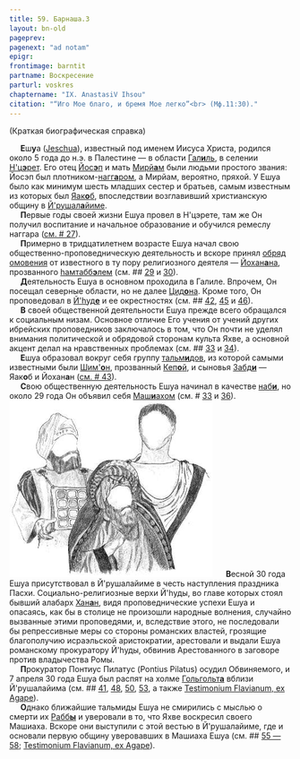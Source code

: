 ```yaml
---
title: 59. Барнаша.3 
layout: bn-old
pageprev: 
pagenext: "ad notam"
epigr: 
frontimage: barntit
partname: Воскресение
parturl: voskres
chaptername: "IX. AnastasiV Ihsou"
citation: "“Иго Мое благо, и бремя Мое легко”<br> (Мф.11:30)."
---
```


(Краткая биографическая справка)

<p>     <strong>Е</strong>ш<strong>у</strong>а (<a href="javascript:popUp%20(&#39;img/jeschua.gif&#39;,%20100,%2060,%20&#39;&#39;)">Jeschua</a>), известный под именем Иисуса Христа, родился около 5 года до н.э. в Палестине — в области <a href="javascript:popUp%20(&#39;img/galil.gif&#39;,%2090,%2070,%20&#39;&#39;)">Гал<strong>и</strong>ль</a>, в селении <a href="javascript:popUp%20(&#39;img/ntsereth.gif&#39;,%20100,%2070,%20&#39;&#39;)">H'ц<strong>э</strong>рет</a>. Его отец <a href="javascript:popUp%20(&#39;img/joseph.gif&#39;,%2090,%2055,%20&#39;&#39;)">Йос<strong>э</strong>п</a> и мать <a href="javascript:popUp%20(&#39;img/mirjam.gif&#39;,%20110,%2050,%20&#39;&#39;)">Мирй<strong>а</strong>м</a> были людьми простого звания: Йосэп был плотником-<a href="javascript:popUp%20(&#39;img/naggar.gif&#39;,%2070,%2060,%20&#39;&#39;)">нагг<strong>а</strong>ром</a>, а Мирйам, вероятно, пряхой. У Ешуа было как минимум шесть младших сестер и братьев, самым известным из которых был <a href="javascript:popUp%20(&#39;img/jaaqob.gif&#39;,%2090,%2060,%20&#39;&#39;)">Яак<strong>о</strong>б</a>, впоследствии возглавивший христианскую общину в <a href="javascript:popUp%20(&#39;img/jrushalm.gif&#39;,%20150,%2060,%20&#39;&#39;)">Й'рушал<strong>а</strong>йиме</a>.<br />
     <strong>П</strong>ервые годы своей жизни Ешуа провел в H'цэрете, там же Он получил воспитание и начальное образование и обучился ремеслу наггара (<a href="27.htm">см. # 27</a>).<br />
     <strong>П</strong>римерно в тридцатилетнем возрасте Ешуа начал свою общественно-проповедническую деятельность и вскоре принял <a href="javascript:popUp%20(&#39;img/tbilah.gif&#39;,%20130,%2070,%20&#39;&#39;)">обряд омовения</a> от известного в ту пору религиозного деятеля — <a href="javascript:popUp%20(&#39;img/jochanan.gif&#39;,%2090,%2070,%20&#39;&#39;)">Йохан<strong>а</strong>на</a>, прозванного <a href="javascript:popUp%20(&#39;img/hamtabbl.gif&#39;,%20130,%2070,%20&#39;&#39;)">hамтабб<strong>э</strong>лем</a> (см. ## <a href="29.htm">29</a> и <a href="30.htm">30</a>).<br />
     <strong>Д</strong>еятельность Ешуа в основном проходила в Галиле. Впрочем, Он посещал северные области, но не далее <a href="javascript:popUp%20(&#39;img/tsidon.gif&#39;,%2090,%2060,%20&#39;&#39;)">Цид<strong>о</strong>на</a>. Кроме того, Он проповедовал в <a href="javascript:popUp%20(&#39;img/jhudah.gif&#39;,%20120,%2060,%20&#39;&#39;)">Й'hуд<strong>е</strong></a> и ее окрестностях (см. ## <a href="42.htm">42</a>, <a href="45.htm">45</a> и <a href="46.htm">46</a>).<br />
     <strong>В</strong> своей общественной деятельности Ешуа прежде всего обращался к социальным низам. Основное отличие Его учения от учений других ибрейских проповедников заключалось в том, что Он почти не уделял внимания политической и обрядовой сторонам культа Яхве, а основной акцент делал на нравственных проблемах (см. ## <a href="33.htm">33</a> и <a href="34.htm">34</a>).<br />
     <strong>Е</strong>шуа образовал вокруг себя группу <a href="javascript:popUp%20(&#39;img/thalmidm.gif&#39;,%20160,%2060,%20&#39;Ученики&#39;)">тальм<strong>и</strong>дов</a>, из которой самыми известными были <a href="javascript:popUp%20(&#39;img/shimon.gif&#39;,%20110,%2060,%20&#39;&#39;)">Шим'<strong>о</strong>н</a>, прозванный <a href="javascript:popUp%20(&#39;img/kejpha.gif&#39;,%20100,%2060,%20&#39;&#39;)">Кеп<strong>о</strong>й</a>, и сыновья <a href="javascript:popUp%20(&#39;img/zabdi.gif&#39;,%2090,%2060,%20&#39;&#39;)">Забд<strong>и</strong></a> — Яак<strong>о</strong>б и Йохан<strong>а</strong>н (<a href="43.htm">см. # 43</a>).<br />
     <strong>С</strong>вою общественную деятельность Ешуа начинал в качестве <a href="javascript:popUp%20(&#39;img/nabi.gif&#39;,%20100,%2060,%20&#39;Пророк&#39;)">наб<strong>и</strong></a>, но около 29 года Он объявил себя <a href="javascript:popUp%20(&#39;img/mashiach.gif&#39;,%20110,%2060,%20&#39;Мессия&#39;)">Маш<strong>и</strong>ахом</a> (см. # <a href="33.htm">33</a> и <a href="36.htm">36</a>).<br />
<img src="img/dinin.jpg" width="363" height="315" alt="&#39;А судьи кто?&#39;, рис. Руслана Хазарзара" />      <strong>В</strong>есной 30 года Ешуа присутствовал в Й'рушалайиме в честь наступления праздника Пасхи. Социально-религиозные верхи Й'hуды, во главе которых стоял бывший алабарх <a href="javascript:popUp%20(&#39;img/chanan.gif&#39;,%2070,%2060,%20&#39;&#39;)">Хан<strong>а</strong>н</a>, видя проповеднические успехи Ешуа и опасаясь, как бы в столице не произошли народные волнения, случайно вызванные этими проповедями, и, вследствие этого, не последовали бы репрессивные меры со стороны романских властей, грозящие благополучию исраэльской аристократии, арестовали и выдали Ешуа романскому прокуратору Й'hуды, обвинив Арестованного в заговоре против владычества Ромы.<br />
     <strong>П</strong>рокуратор Понтиус Пилатус (Pontius Pilatus) осудил Обвиняемого, и 7 апреля 30 года Ешуа был распят на холме <a href="javascript:popUp%20(&#39;img/golgolth.gif&#39;,%20140,%2060,%20&#39;&#39;)">Гольгольт<strong>а</strong></a> вблизи Й'рушалайима (см. ## <a href="41.htm">41</a>, <a href="48.htm">48</a>, <a href="50.htm">50</a>, <a href="53.htm">53</a>, а также <a href="11.htm#testimon">Testimonium Flavianum, ex Agape</a>).<br />
     <strong>О</strong>днако ближайшие тальмиды Ешуа не смирились с мыслью о смерти их <a href="javascript:popUp%20(&#39;img/rabba.gif&#39;,%2090,%2060,%20&#39;Учитель&#39;)">Рабб<strong>ы</strong></a> и уверовали в то, что Яхве воскресил своего Машиаха. Вскоре они выступили с этой вестью в Й'рушалайиме, где и основали первую общину уверовавших в Машиаха Ешуа (см. ## <a href="55.htm">55 — 58</a>; <a href="11.htm#testimon">Testimonium Flavianum, ex Agape</a>).</p>
<p> </p>

     



